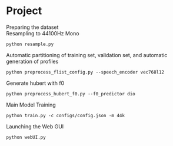 # Project
Preparing the dataset  
Resampling to 44100Hz Mono  
```
python resample.py
```
Automatic partitioning of training set, validation set, and automatic generation of profiles  
```
python preprocess_flist_config.py --speech_encoder vec768l12
```
Generate hubert with f0  
```
python preprocess_hubert_f0.py --f0_predictor dio
```
Main Model Training  
```
python train.py -c configs/config.json -m 44k
```
Launching the Web GUI  
```
python webUI.py
```
